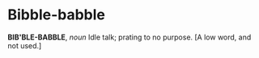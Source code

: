 # Bibble-babble

**BIB'BLE-BABBLE**, _noun_ Idle talk; prating to no purpose. \[A low word, and not used.\]